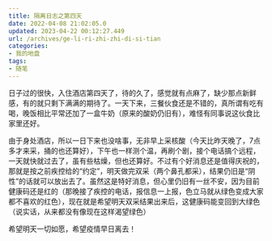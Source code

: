 ```yaml
---
title: 隔离日志之第四天
date: 2022-04-08 21:02:05.0
updated: 2023-04-22 00:12:27.449
url: /archives/ge-li-ri-zhi-zhi-di-si-tian
categories: 
- 我的地盘
tags: 
- 随笔
---
```


日子过的很快，入住酒店第四天了，待的久了，感觉就有点麻了，缺少那点新鲜感，有的就只剩下满满的期待了。一天下来，三餐伙食还是不错的，真所谓有吃有喝，晚饭相比平常还加了一盒牛奶（原来的酸奶仍旧有），难怪有同事说这伙食比家里还好。
<!--more-->
<p>由于身处酒店，所以一日下来也没啥事，无非早上采核酸（今天比昨天晚了，7点多才来采，捅的也还算好），下午也一样测个温，再刷个剧，接个电话搞个远程，一天就快就过去了，虽有些枯燥，但也还算好。不过有个好消息还是值得庆祝的，那就是按之前疾控给的“约定”，明天做完双采（两个鼻孔都采），结果仍旧是“阴性”的话就可以放出去了。虽然这是特好消息，但心里仍旧有一丝不安，因为目前健康码还是红的（那晚接了疾控的电话，报信息一上报，色立马就从绿色变成大家都不喜欢的红色），现在就是希望明天双采结果出来后，这健康码能变回到大绿色（说实话，从来都没有像现在这样渴望绿色）</p>
<p>希望明天一切如愿，希望疫情早日离去！</p>